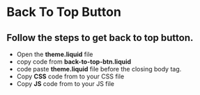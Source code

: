 # Back To Top Button

## Follow the steps to get back to top button.

- Open the **theme.liquid** file
- copy code from **back-to-top-btn.liquid** 
- code paste **theme.liquid** file before the closing body tag.
- Copy **CSS** code from to your CSS file
- Copy **JS** code from to your JS file

